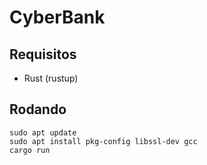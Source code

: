 # CyberBank

## Requisitos

- Rust (rustup)

## Rodando

```sudo apt update``` <br>
```sudo apt install pkg-config libssl-dev gcc ``` <br>
```cargo run```

